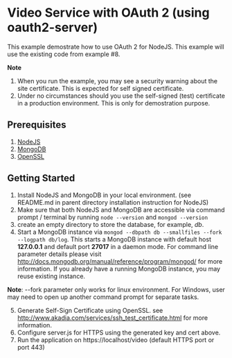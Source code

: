 Video Service with OAuth 2 (using oauth2-server)
==============================================
This example demostrate how to use OAuth 2 for NodeJS. This example will use the existing code from example #8.

**Note**

1. When you run the example, you may see a security warning about the site certificate. This is expected for self signed certificate.
2. Under no circumstances should you use the self-signed (test) certificate in a production environment. This is only for demostration purpose.

Prerequisites
-------------
1. [NodeJS](http://nodejs.org)
2. [MongoDB](https://www.mongodb.org)
3. [OpenSSL](https://www.openssl.org/)

Getting Started
---------------
1. Install NodeJS and MongoDB in your local environment. (see README.md in parent directory installation instruction for NodeJS)
2. Make sure that both NodeJS and MongoDB are accessible via command prompt / terminal by running `node --version` and `mongod --version`
3. create an empty directory to store the database, for example, *db*.
4. Start a MongoDB instance via `mongod --dbpath db --smallfiles --fork --logpath db/log`.
This starts a MongoDB instance with default host **127.0.0.1** and default port **27017** in a daemon mode.
For command line parameter details please visit http://docs.mongodb.org/manual/reference/program/mongod/ for more information.
If you already have a running MongoDB instance, you may reuse existing instance.

**Note**: --fork parameter only works for linux environment. For Windows, user may need to open up another command prompt for separate tasks.

5. Generate Self-Sign Certificate using OpenSSL. see http://www.akadia.com/services/ssh_test_certificate.html for more information.
6. Configure server.js for HTTPS using the generated key and cert above.
7. Run the application on https://localhost/video (default HTTPS port or port 443)
